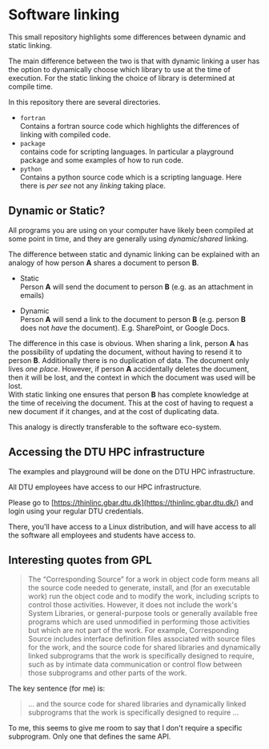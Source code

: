 # Software linking

This small repository highlights some differences between dynamic and static
linking.

The main difference between the two is that with dynamic linking a user has the
option to dynamically choose which library to use at the time of execution.
For the static linking the choice of library is determined at compile time.

In this repository there are several directories.

- `fortran`  
  Contains a fortran source code which highlights the differences of linking
  with compiled code.
- `package`  
  contains code for scripting languages. In particular a playground package
  and some examples of how to run code.
- `python`  
  Contains a python source code which is a scripting language. Here there is *per see*
  not any *linking* taking place.

## Dynamic or Static?

All programs you are using on your computer have likely been compiled at some point in
time, and they are generally using *dynamic*/*shared* linking.

The difference between static and dynamic linking can be explained with an analogy of how
person **A** shares a document to person **B**.

- Static  
  Person **A** will send the document to person **B** (e.g. as an attachment in emails)

- Dynamic  
  Person **A** will send a link to the document to person **B** (e.g. person **B** does not *have* the
  document). E.g. SharePoint, or Google Docs.

The difference in this case is obvious. When sharing a link, person **A** has the possibility
of updating the document, without having to resend it to person **B**. Additionally there
is no duplication of data. The document only lives *one place*.
However, if person **A** accidentally deletes the document, then it will be lost, and the context
in which the document was used will be lost.  
With static linking one ensures that person **B** has complete knowledge at the time
of receiving the document. This at the cost of having to request a new document if it
changes, and at the cost of duplicating data.

This analogy is directly transferable to the software eco-system.



## Accessing the DTU HPC infrastructure

The examples and playground will be done on the DTU HPC infrastructure.

All DTU employees have access to our HPC infrastructure.

Please go to [https://thinlinc.gbar.dtu.dk](https://thinlinc.gbar.dtu.dk/) and login
using your regular DTU credentials.

There, you'll have access to a Linux distribution, and will have access to all the
software all employees and students have access to.


## Interesting quotes from GPL

> The “Corresponding Source” for a work in object code form means all the source code
> needed to generate, install, and (for an executable work) run the object code and to
> modify the work, including scripts to control those activities. However, it does not
> include the work's System Libraries, or general-purpose tools or generally available
> free programs which are used unmodified in performing those activities but which are not
> part of the work. For example, Corresponding Source includes interface definition files
> associated with source files for the work, and the source code for shared libraries and
> dynamically linked subprograms that the work is specifically designed to require, such
> as by intimate data communication or control flow between those subprograms and other
> parts of the work.

The key sentence (for me) is:

> ... and the source code for shared libraries and dynamically linked subprograms that the
> work is specifically designed to require ...

To me, this seems to give me room to say that I don't require a specific subprogram.
Only one that defines the same API.
